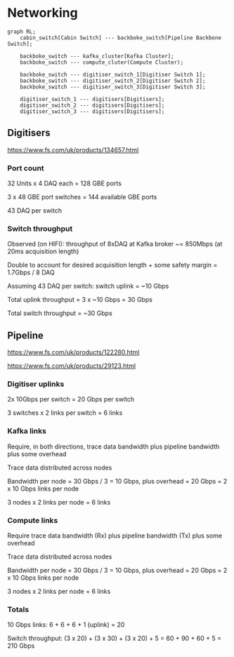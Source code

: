 # Networking

```mermaid
graph RL;
    cabin_switch[Cabin Switch] --- backboke_switch[Pipeline Backbone Switch];

    backboke_switch --- kafka_cluster[Kafka Cluster];
    backboke_switch --- compute_cluter(Compute Cluster);

    backboke_switch --- digitiser_switch_1[Digitiser Switch 1];
    backboke_switch --- digitiser_switch_2[Digitiser Switch 2];
    backboke_switch --- digitiser_switch_3[Digitiser Switch 3];

    digitiser_switch_1 --- digitisers[Digitisers];
    digitiser_switch_2 --- digitisers[Digitisers];
    digitiser_switch_3 --- digitisers[Digitisers];
```

## Digitisers

https://www.fs.com/uk/products/134657.html

### Port count

32 Units x 4 DAQ each = 128 GBE ports

3 x 48 GBE port switches = 144 available GBE ports

43 DAQ per switch

### Switch throughput

Observed (on HIFI): throughput of 8xDAQ at Kafka broker ~= 850Mbps (at 20ms acquisition length)

Double to account for desired acquisition length + some safety margin = 1.7Gbps / 8 DAQ

Assuming 43 DAQ per switch: switch uplink = ~10 Gbps

Total uplink throughput = 3 x ~10 Gbps = 30 Gbps

Total switch throughput = ~30 Gbps

## Pipeline

https://www.fs.com/uk/products/122280.html

https://www.fs.com/uk/products/29123.html

### Digitiser uplinks

2x 10Gbps per switch = 20 Gbps per switch

3 switches x 2 links per switch = 6 links

### Kafka links

Require, in both directions, trace data bandwidth plus pipeline bandwidth plus some overhead

Trace data distributed across nodes

Bandwidth per node = 30 Gbps / 3 = 10 Gbps, plus overhead = 20 Gbps = 2 x 10 Gbps links per node

3 nodes x 2 links per node = 6 links

### Compute links

Require trace data bandwidth (Rx) plus pipeline bandwidth (Tx) plus some overhead

Trace data distributed across nodes

Bandwidth per node = 30 Gbps / 3 = 10 Gbps, plus overhead = 20 Gbps = 2 x 10 Gbps links per node

3 nodes x 2 links per node = 6 links

### Totals

10 Gbps links: 6 + 6 + 6 + 1 (uplink) = 20

Switch throughput: (3 x 20) + (3 x 30) + (3 x 20) + 5 = 60 + 90 + 60 + 5 = 210 Gbps
